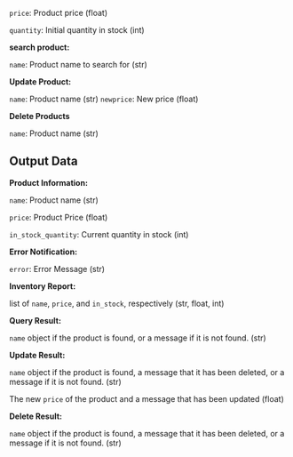`price`: Product price (float)

`quantity`: Initial quantity in stock (int)

**search product:**

`name`: Product name to search for (str)

**Update Product:**

`name`: Product name (str)
`newprice`: New price (float)

**Delete Products**

`name`: Product name (str)

## Output Data

**Product Information:**

`name`: Product name (str)

`price`: Product Price (float)

`in_stock_quantity`: Current quantity in stock (int)

**Error Notification:**

`error`: Error Message (str)

**Inventory Report:**

list of `name`, `price`, and `in_stock`, respectively (str, float, int)

**Query Result:**

`name` object if the product is found, or a message if it is not found. (str)

**Update Result:**

`name` object if the product is found, a message that it has been deleted, or a message if it is not found. (str)

The new `price` of the product and a message that has been updated (float)

**Delete Result:**

`name` object if the product is found, a message that it has been deleted, or a message if it is not found. (str)

